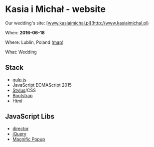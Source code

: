 # Kasia i Michał - website

Our wedding's site: [www.kasiaimichal.pl](http://www.kasiaimichal.pl)

When: **2016-06-18**

Where: Lublin, Poland ([map](https://goo.gl/maps/C9yhFFSs8Sy))

What: Wedding

## Stack

* [gulp.js](http://gulpjs.com/)
* JavaScript ECMAScript 2015
* [Stylus](http://stylus-lang.com/)/CSS
* [Bootstrap](http://getbootstrap.com/)
* Html

## JavaScript Libs

* [director](https://github.com/flatiron/director)
* [jQuery](https://jquery.com/)
* [Magnific Popup](http://dimsemenov.com/plugins/magnific-popup/)
